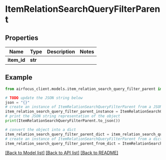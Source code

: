 # ItemRelationSearchQueryFilterParent


## Properties

Name | Type | Description | Notes
------------ | ------------- | ------------- | -------------
**item_id** | **str** |  | 

## Example

```python
from airfocus_client.models.item_relation_search_query_filter_parent import ItemRelationSearchQueryFilterParent

# TODO update the JSON string below
json = "{}"
# create an instance of ItemRelationSearchQueryFilterParent from a JSON string
item_relation_search_query_filter_parent_instance = ItemRelationSearchQueryFilterParent.from_json(json)
# print the JSON string representation of the object
print(ItemRelationSearchQueryFilterParent.to_json())

# convert the object into a dict
item_relation_search_query_filter_parent_dict = item_relation_search_query_filter_parent_instance.to_dict()
# create an instance of ItemRelationSearchQueryFilterParent from a dict
item_relation_search_query_filter_parent_from_dict = ItemRelationSearchQueryFilterParent.from_dict(item_relation_search_query_filter_parent_dict)
```
[[Back to Model list]](../README.md#documentation-for-models) [[Back to API list]](../README.md#documentation-for-api-endpoints) [[Back to README]](../README.md)


